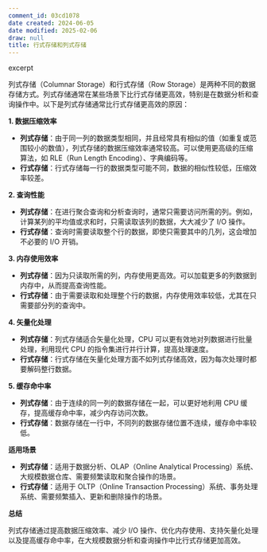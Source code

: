 ```yaml
---
comment_id: 03cd1078
date created: 2024-06-05
date modified: 2025-02-06
draw: null
title: 行式存储和列式存储
---
```

excerpt

<!-- more -->

列式存储（Columnar Storage）和行式存储（Row Storage）是两种不同的数据存储方式。列式存储通常在某些场景下比行式存储更高效，特别是在数据分析和查询操作中。以下是列式存储通常比行式存储更高效的原因：

  

**1. 数据压缩效率**

  

- **列式存储**：由于同一列的数据类型相同，并且经常具有相似的值（如重复或范围较小的数值），列式存储的数据压缩效率通常较高。可以使用更高级的压缩算法，如 RLE（Run Length Encoding）、字典编码等。
- **行式存储**：行式存储每一行的数据类型可能不同，数据的相似性较低，压缩效率较差。

  

**2. 查询性能**

  

- **列式存储**：在进行聚合查询和分析查询时，通常只需要访问所需的列。例如，计算某列的平均值或求和时，只需读取该列的数据，大大减少了 I/O 操作。
- **行式存储**：查询时需要读取整个行的数据，即使只需要其中的几列，这会增加不必要的 I/O 开销。

  

**3. 内存使用效率**

  

- **列式存储**：因为只读取所需的列，内存使用更高效。可以加载更多的列数据到内存中，从而提高查询性能。
- **行式存储**：由于需要读取和处理整个行的数据，内存使用效率较低，尤其在只需要部分列的查询中。

  

**4. 矢量化处理**

  

- **列式存储**：列式存储适合矢量化处理，CPU 可以更有效地对列数据进行批量处理，利用现代 CPU 的指令集进行并行计算，提高处理速度。
- **行式存储**：行式存储在矢量化处理方面不如列式存储高效，因为每次处理时都要解码整行数据。

  

**5. 缓存命中率**

  

- **列式存储**：由于连续的同一列的数据存储在一起，可以更好地利用 CPU 缓存，提高缓存命中率，减少内存访问次数。
- **行式存储**：数据存储在一行中，不同列的数据存储位置不连续，缓存命中率较低。

  

**适用场景**

  

- **列式存储**：适用于数据分析、OLAP（Online Analytical Processing）系统、大规模数据仓库、需要频繁读取和聚合操作的场景。
- **行式存储**：适用于 OLTP（Online Transaction Processing）系统、事务处理系统、需要频繁插入、更新和删除操作的场景。

  

**总结**

  

列式存储通过提高数据压缩效率、减少 I/O 操作、优化内存使用、支持矢量化处理以及提高缓存命中率，在大规模数据分析和查询操作中比行式存储更加高效。
